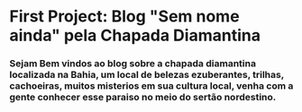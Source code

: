 # First Project: Blog "Sem nome ainda" pela Chapada Diamantina

### Sejam Bem vindos ao blog sobre a chapada diamantina localizada na Bahia, um local de belezas ezuberantes, trilhas, cachoeiras, muitos misterios em sua cultura local, venha com a gente conhecer esse paraiso no meio do sertão nordestino.








